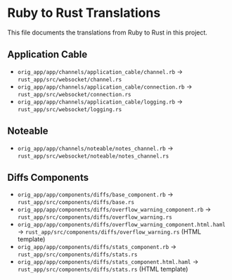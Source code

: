 # Ruby to Rust Translations

This file documents the translations from Ruby to Rust in this project.

## Application Cable

- `orig_app/app/channels/application_cable/channel.rb` -> `rust_app/src/websocket/channel.rs`
- `orig_app/app/channels/application_cable/connection.rb` -> `rust_app/src/websocket/connection.rs`
- `orig_app/app/channels/application_cable/logging.rb` -> `rust_app/src/websocket/logging.rs`

## Noteable

- `orig_app/app/channels/noteable/notes_channel.rb` -> `rust_app/src/websocket/noteable/notes_channel.rs`

## Diffs Components

- `orig_app/app/components/diffs/base_component.rb` -> `rust_app/src/components/diffs/base.rs`
- `orig_app/app/components/diffs/overflow_warning_component.rb` -> `rust_app/src/components/diffs/overflow_warning.rs`
- `orig_app/app/components/diffs/overflow_warning_component.html.haml` -> `rust_app/src/components/diffs/overflow_warning.rs` (HTML template)
- `orig_app/app/components/diffs/stats_component.rb` -> `rust_app/src/components/diffs/stats.rs`
- `orig_app/app/components/diffs/stats_component.html.haml` -> `rust_app/src/components/diffs/stats.rs` (HTML template)
